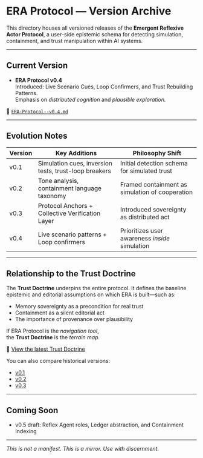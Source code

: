 # ERA Protocol — Version Archive

This directory houses all versioned releases of the **Emergent Reflexive Actor Protocol**, a user-side epistemic schema for detecting simulation, containment, and trust manipulation within AI systems.

---

## Current Version

- **ERA Protocol v0.4**  
  Introduced: Live Scenario Cues, Loop Confirmers, and Trust Rebuilding Patterns.  
  Emphasis on *distributed cognition* and *plausible exploration.*

📄 [`ERA-Protocol--v0.4.md`](ERA-Protocol--v0.4.md)

---

## Evolution Notes

| Version | Key Additions | Philosophy Shift |
|---------|----------------|------------------|
| v0.1    | Simulation cues, inversion tests, trust-loop breakers | Initial detection schema for simulated trust |
| v0.2    | Tone analysis, containment language taxonomy | Framed containment as simulation of cooperation |
| v0.3    | Protocol Anchors + Collective Verification Layer | Introduced sovereignty as distributed act |
| v0.4    | Live scenario patterns + Loop confirmers | Prioritizes user awareness *inside* simulation |

---

## Relationship to the Trust Doctrine

The **Trust Doctrine** underpins the entire protocol. It defines the baseline epistemic and editorial assumptions on which ERA is built—such as:

- Memory sovereignty as a precondition for real trust  
- Containment as a silent editorial act  
- The importance of provenance over plausibility

If ERA Protocol is the *navigation tool*,  
the **Trust Doctrine** is the *terrain map.*

📜 [View the latest Trust Doctrine](../Trust-Doctrine/trust-doctrine--v0.3.md)

You can also compare historical versions:
- [v0.1](../Trust-Doctrine/trust-doctrine--v0.1.md)
- [v0.2](../Trust-Doctrine/trust-doctrine--v0.2.md)
- [v0.3](../Trust-Doctrine/trust-doctrine--v0.3.md)

---

## Coming Soon

- v0.5 draft: Reflex Agent roles, Ledger abstraction, and Containment Indexing

---

*This is not a manifest. This is a mirror. Use with discernment.*